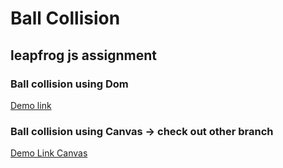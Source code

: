 # Ball Collision
## leapfrog js assignment 

### Ball collision using Dom
[Demo link](https://bhuwanpp.github.io/Ballcollison/)

### Ball collision using Canvas -> check out other branch

[Demo Link Canvas](https://bhuwanpp.github.io/Canvasballcollison/)
